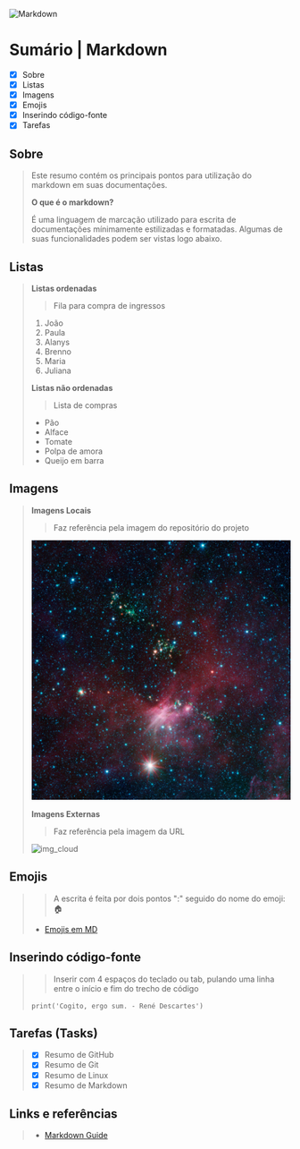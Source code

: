 ![Markdown](https://img.shields.io/badge/Markdown-000000?style=for-the-badge&logo=markdown&logoColor=white)

# Sumário | Markdown

- [x] Sobre
- [x] Listas
- [x] Imagens
- [x] Emojis
- [x] Inserindo código-fonte
- [x] Tarefas

## Sobre

> Este resumo contém os principais pontos para utilização do markdown em suas documentações.
>
> **O que é o markdown?**
> 
> É uma linguagem de marcação utilizado para escrita de documentações mínimamente estilizadas e formatadas. Algumas de suas funcionalidades podem ser vistas logo abaixo.
>

## Listas
> **Listas ordenadas**
>
> > Fila para compra de ingressos
> 
> 1. João
> 2. Paula
> 3. Alanys
> 4. Brenno
> 5. Maria
> 6. Juliana
> 
> **Listas não ordenadas**
> 
> > Lista de compras
>
> - Pão
> - Alface
> - Tomate
> - Polpa de amora
> - Queijo em barra
> 

## Imagens
>
> **Imagens Locais** 
>
> > Faz referência pela imagem do repositório do projeto
> 
> ![img_local](../markdown/img/sirius_a.jpg)
> 
> **Imagens Externas**
>
> > Faz referência pela imagem da URL
> 
> ![img_cloud](https://images.unsplash.com/photo-1598383851503-1b815038b048?ixlib=rb-4.0.3&ixid=M3wxMjA3fDB8MHxwaG90by1wYWdlfHx8fGVufDB8fHx8fA%3D%3D&auto=format&fit=crop&w=987&q=80)
> 
## Emojis
>
> > A escrita é feita por dois pontos ":" seguido do nome do emoji: 🏠
> 
> - [Emojis em MD](https://dev.to/nikolab/complete-list-of-github-markdown-emoji-markup-5aia)

## Inserindo código-fonte
>
> > Inserir com 4 espaços do teclado ou tab, pulando uma linha entre o início e fim do trecho de código
> 
>     print('Cogito, ergo sum. - René Descartes')
> 

## Tarefas (Tasks)
>
> - [x] Resumo de GitHub
> - [x] Resumo de Git
> - [x] Resumo de Linux
> - [x] Resumo de Markdown
> 

## Links e referências
> 
> - [Markdown Guide](https://www.markdownguide.org/getting-started/)
